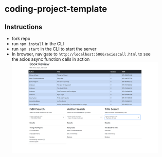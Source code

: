 # coding-project-template

## Instructions
* fork repo
* run `npm install` in the CLI
* run `npm start` in the CLI to start the server
* In browser, navigate to `http://localhost:5000/axiosCall.html` to see the axios async function calls in action
![Screenshot of the view page built with React and Bootstrap](/final_project/public/images/axiosCallScreenShot.png)